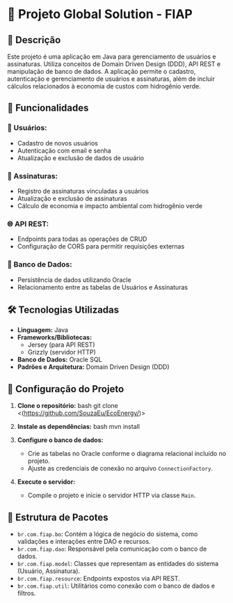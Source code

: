 # 📁 Projeto Global Solution - FIAP

## 📝 Descrição

Este projeto é uma aplicação em Java para gerenciamento de usuários e assinaturas. Utiliza conceitos de Domain Driven Design (DDD), API REST e manipulação de banco de dados. A aplicação permite o cadastro, autenticação e gerenciamento de usuários e assinaturas, além de incluir cálculos relacionados à economia de custos com hidrogênio verde.

## 🌟 Funcionalidades

### 👤 Usuários:
- Cadastro de novos usuários
- Autenticação com email e senha
- Atualização e exclusão de dados de usuário

### 📄 Assinaturas:
- Registro de assinaturas vinculadas a usuários
- Atualização e exclusão de assinaturas
- Cálculo de economia e impacto ambiental com hidrogênio verde

### 🌐 API REST:
- Endpoints para todas as operações de CRUD
- Configuração de CORS para permitir requisições externas

### 💾 Banco de Dados:
- Persistência de dados utilizando Oracle
- Relacionamento entre as tabelas de Usuários e Assinaturas

## 🛠 Tecnologias Utilizadas

- **Linguagem:** Java
- **Frameworks/Bibliotecas:**
  - Jersey (para API REST)
  - Grizzly (servidor HTTP)
- **Banco de Dados:** Oracle SQL
- **Padrões e Arquitetura:** Domain Driven Design (DDD)

## 🚀 Configuração do Projeto

1. **Clone o repositório:**
   bash
   git clone <(https://github.com/SouzaEu/EcoEnergy/)>
   

2. **Instale as dependências:**
   bash
   mvn install
   

3. **Configure o banco de dados:**
   - Crie as tabelas no Oracle conforme o diagrama relacional incluído no projeto.
   - Ajuste as credenciais de conexão no arquivo `ConnectionFactory`.

4. **Execute o servidor:**
   - Compile o projeto e inicie o servidor HTTP via classe `Main`.

## 📂 Estrutura de Pacotes

- `br.com.fiap.bo`: Contém a lógica de negócio do sistema, como validações e interações entre DAO e recursos.
- `br.com.fiap.dao`: Responsável pela comunicação com o banco de dados.
- `br.com.fiap.model`: Classes que representam as entidades do sistema (Usuário, Assinatura).
- `br.com.fiap.resource`: Endpoints expostos via API REST.
- `br.com.fiap.util`: Utilitários como conexão com o banco de dados e filtros.

